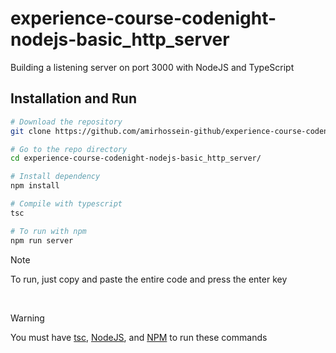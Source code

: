 # experience-course-codenight-nodejs-basic_http_server
Building a listening server on port 3000 with NodeJS and TypeScript

## Installation and Run
```sh
# Download the repository
git clone https://github.com/amirhossein-github/experience-course-codenight-nodejs-basic_http_server

# Go to the repo directory
cd experience-course-codenight-nodejs-basic_http_server/

# Install dependency
npm install

# Compile with typescript
tsc

# To run with npm
npm run server
```

> [!NOTE]
> To run, just copy and paste the entire code and press the enter key

<br>

> [!WARNING]
> You must have [tsc](https://www.typescriptlang.org/download/), [NodeJS](https://nodejs.org/en/learn/getting-started/how-to-install-nodejs), and [NPM](https://docs.npmjs.com/downloading-and-installing-node-js-and-npm) to run these commands